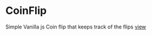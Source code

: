 # CoinFlip
Simple Vanilla js Coin flip that keeps track of the flips [view](https://rtblanco.github.io/CoinFlip/)
